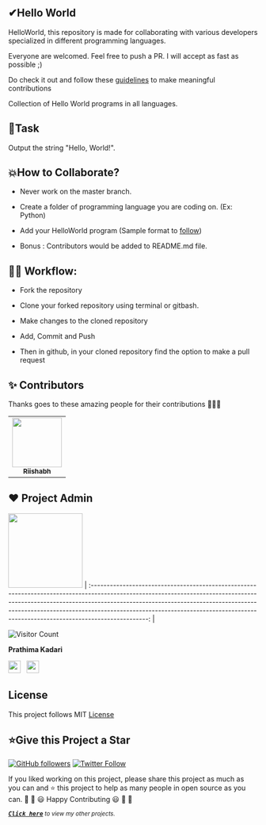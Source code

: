 <h2>✔Hello World</h2>

HelloWorld, this repository is made for collaborating with various developers specialized in different programming languages.

Everyone are welcomed. Feel free to push a PR. I will accept as fast as possible ;)

Do check it out and follow these [guidelines](CONTRIBUTING.md) to make meaningful contributions

Collection of Hello World programs in all languages.


<h2>📌Task</h2>

Output the string "Hello, World!".


<h2>💥How to Collaborate?</h2>

- Never work on the master branch. 

- Create a folder of programming language you are coding on. (Ex: Python)

- Add your HelloWorld program (Sample format to [follow](https://github.com/prathimacode-hub/HelloWorld/blob/main/Arduino/HelloWorld_Prathima.ino))

- Bonus : Contributors would be added to README.md file.


<h2>👨‍💻 Workflow:</h2>

- Fork the repository

- Clone your forked repository using terminal or gitbash.

- Make changes to the cloned repository

- Add, Commit and Push

- Then in github, in your cloned repository find the option to make a pull request


<h2> ✨ Contributors </h2>

Thanks goes to these amazing people for their contributions 🎉🎉🎉

<!-- ALL-CONTRIBUTORS-LIST:START - Do not remove or modify this section -->
<!-- prettier-ignore-start -->
<!-- markdownlint-disable -->
<table>
<tr>
<td align="center"><a href="https://github.com/Riishabh"><img src="https://avatars.githubusercontent.com/u/83609714?v=4" width="100px;" alt=""/><br /><sub><b>Riishabh</b></sub></a><br /> </td>
</tr>
</table>

<!-- markdownlint-enable -->
<!-- prettier-ignore-end -->
<!-- ALL-CONTRIBUTORS-LIST:END -->


## ❤️ Project Admin

<a href="https://github.com/prathimacode-hub"><img src="https://github.com/prathimacode-hub/prathimacode-hub/blob/main/Prathima%20updated%20profile%20pic.jpg" width=150px height=150px /></a>
| :------------------------------------------------------------------------------------------------------------------------------------------------------------------------------------------------------------------------------------------------------------------------------------------------------------------------------------------: |

![Visitor Count](https://profile-counter.glitch.me/{prathimacode-hub}/count.svg)

**Prathima Kadari**

<a href="https://twitter.com/prathimak88"><img src="https://upload.wikimedia.org/wikipedia/fr/thumb/c/c8/Twitter_Bird.svg/1200px-Twitter_Bird.svg.png" width="25"></img></a>&nbsp;&nbsp; <a href="https://www.linkedin.com/in/prathima-kadari/"><img src="https://www.felberpr.com/wp-content/uploads/linkedin-logo.png" width="25"></img></a>


<h2> License </h2>

This project follows MIT [License](LICENSE)

<h2>⭐Give this Project a Star</h2>

[![GitHub followers](https://img.shields.io/github/followers/prathimacode-hub.svg?label=Follow%20@prathimacode-hub&style=social)](https://github.com/prathimak88/)  [![Twitter Follow](https://img.shields.io/twitter/follow/prathimak88?style=social)](https://twitter.com/prathimak88)

If you liked working on this project, please share this project as much as you can and ⭐ this project to help as many people in open source as you can.
🎉 🎊 😃 Happy Contributing 😃 🎊 🎉

<sup><kbd>***[Click here](https://github.com/prathimacode-hub/prathimacode-hub/blob/main/PROJECTS.md)***</kbd> *to view my other projects.</sup>* <br>
</td>
